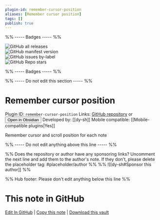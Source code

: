 ```yaml
---
plugin-id: remember-cursor-position
aliases: [Remember cursor position]
tags: []
publish: true
---
```


%% ----- Badges ----- %%

![GitHub all releases](https://img.shields.io/github/downloads/dy-sh/obsidian-remember-cursor-position/total?color=573E7A&logo=github&style=for-the-badge)  
![GitHub manifest version](https://img.shields.io/github/manifest-json/v/dy-sh/obsidian-remember-cursor-position?color=573E7A&logo=github&style=for-the-badge)  
![GitHub issues by-label](https://img.shields.io/github/issues/dy-sh/obsidian-remember-cursor-position/help%20wanted?color=573E7A&logo=github&style=for-the-badge)  
![GitHub Repo stars](https://img.shields.io/github/stars/dy-sh/obsidian-remember-cursor-position?color=573E7A&logo=github&style=for-the-badge)

%% ----- Badges ----- %%

%% ----- Do not edit this section ----- %%

# Remember cursor position

Plugin ID: `remember-cursor-position`
Links: [GitHub repository](https://github.com/dy-sh/obsidian-remember-cursor-position) or [<button id=HH>Open in Obsidian</button>](obsidian://show-plugin?id=remember-cursor-position)
Developed by: [[dy-sh]]
Mobile compatible: [[Mobile-compatible plugins|Yes]]

Remember cursor and scroll position for each note

%% ----- Do not edit anything above this line ----- %%

%% Does the repository or author have any sponsoring links? Uncomment the next line and add them to the author's note. If they don't, please delete the placeholder tag: #placeholder/author %%
%% ![[dy-sh#Sponsor this author]] %%

%% Hub footer: Please don't edit anything below this line %%

# This note in GitHub

<span class="git-footer">[Edit In GitHub](https://github.dev/obsidian-community/obsidian-hub/blob/main/02%20-%20Community%20Expansions/02.05%20All%20Community%20Expansions/Plugins/remember-cursor-position.md "git-hub-edit-note") | [Copy this note](https://raw.githubusercontent.com/obsidian-community/obsidian-hub/main/02%20-%20Community%20Expansions/02.05%20All%20Community%20Expansions/Plugins/remember-cursor-position.md "git-hub-copy-note") | [Download this vault](https://github.com/obsidian-community/obsidian-hub/archive/refs/heads/main.zip "git-hub-download-vault") </span>
